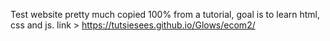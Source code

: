 Test website pretty much copied 100% from a tutorial, goal is to learn html, css and js.
 link > https://tutsiesees.github.io/Glows/ecom2/
